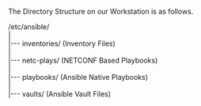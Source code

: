 
The Directory Structure on our Workstation is as follows.  
  
/etc/ansible/  
|  
|--- inventories/  (Inventory Files)  
|  
|--- netc-plays/   (NETCONF Based Playbooks)  
|  
|--- playbooks/    (Ansible Native Playbooks)  
|  
|--- vaults/       (Ansible Vault Files)  
  
    

